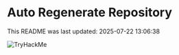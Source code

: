 # Auto Regenerate Repository

This README was last updated: 2025-07-22 13:06:38

 ![TryHackMe](https://tryhackme.com/badge/533634)